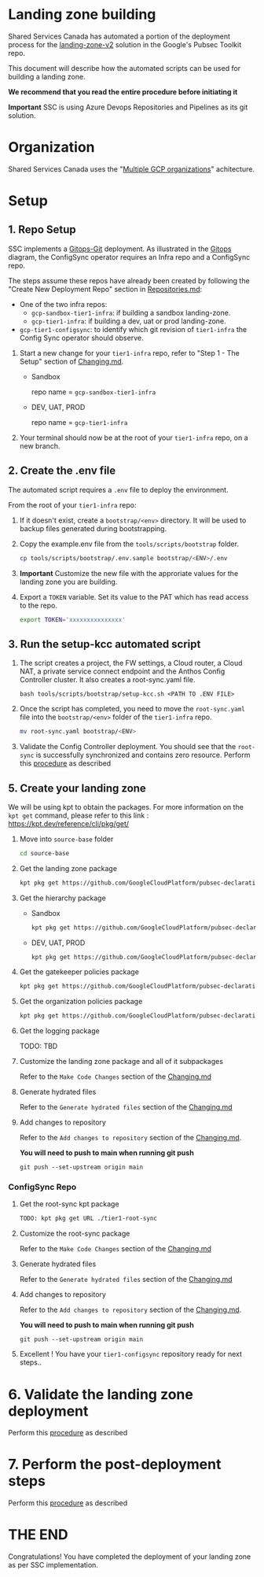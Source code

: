 # Landing zone building

Shared Services Canada has automated a portion of the deployment process for the [landing-zone-v2](https://github.com/GoogleCloudPlatform/pubsec-declarative-toolkit/blob/main/solutions/landing-zone-v2/README.md#Organization) solution in the Google's Pubsec Toolkit repo.

This document will describe how the automated scripts can be used for building a landing zone.

**We recommend that you read the entire procedure before initiating it**

**Important** SSC is using Azure Devops Repositories and Pipelines as its git solution.

# Organization
Shared Services Canada uses the "[Multiple GCP organizations](https://github.com/GoogleCloudPlatform/pubsec-declarative-toolkit/blob/main/solutions/landing-zone-v2/README.md#multiple-gcp-organizations)" achitecture.

# Setup
## 1. Repo Setup

SSC implements a [Gitops-Git](https://github.com/GoogleCloudPlatform/pubsec-declarative-toolkit/tree/main/solutions/landing-zone-v2#gitops---git) deployment.
As illustrated in the [Gitops](../Architecture/Repository%20Structure.md#Gitops) diagram, the ConfigSync operator requires an Infra repo and a ConfigSync repo. 

The steps assume these repos have already been created by following the "Create New Deployment Repo" section in [Repositories.md](./Repositories.md):
- One of the two infra repos:
    - `gcp-sandbox-tier1-infra`: if building a sandbox landing-zone.
    - `gcp-tier1-infra`: if building a dev, uat or prod landing-zone.
- `gcp-tier1-configsync`: to identify which git revision of `tier1-infra` the Config Sync operator should observe.

1. Start a new change for your `tier1-infra` repo, refer to "Step 1 - The Setup" section of [Changing.md](./Changing.md).
    - Sandbox

        repo name = `gcp-sandbox-tier1-infra`
    - DEV, UAT, PROD

        repo name = `gcp-tier1-infra`
1. Your terminal should now be at the root of your `tier1-infra` repo, on a new branch.

## 2. Create the .env file

The automated script requires a `.env` file to deploy the environment.

From the root of your `tier1-infra` repo:

1. If it doesn't exist, create a `bootstrap/<env>` directory.  It will be used to backup files generated during bootstrapping.
1. Copy the example.env file from the `tools/scripts/bootstrap` folder.
    ```bash
    cp tools/scripts/bootstrap/.env.sample bootstrap/<ENV>/.env
    ```

2. **Important** Customize the new file with the approriate values for the landing zone you are building.

3. Export a `TOKEN` variable.  Set its value to the PAT which has read access to the repo.
    ```bash
    export TOKEN='xxxxxxxxxxxxxxx'
    ```

## 3. Run the setup-kcc automated script

1. The script creates a project, the FW settings, a Cloud router, a Cloud NAT, a private service connect endpoint and the Anthos Config Controller cluster. It also creates a root-sync.yaml file.
    ```
    bash tools/scripts/bootstrap/setup-kcc.sh <PATH TO .ENV FILE>
    ```

1. Once the script has completed, you need to move the `root-sync.yaml` file into the `bootstrap/<env>` folder of the `tier1-infra` repo.
    ```bash
    mv root-sync.yaml bootstrap/<ENV>
    ```
1. Validate the Config Controller deployment.  You should see that the `root-sync` is successfully synchronized and contains zero resource.
Perform this [procedure](https://github.com/GoogleCloudPlatform/pubsec-declarative-toolkit/blob/main/solutions/landing-zone-v2/README.md#4-validate-the-landing-zone-deployment) as described

## 5. Create your landing zone

We will be using kpt to obtain the packages. For more information on the `kpt get` command, please refer to this link : https://kpt.dev/reference/cli/pkg/get/

1. Move into `source-base` folder
    ```bash
    cd source-base
    ```
1. Get the landing zone package
    ```bash
    kpt pkg get https://github.com/GoogleCloudPlatform/pubsec-declarative-toolkit.git/solutions/landing-zone-v2@main ./landing-zone
    ```
1. Get the hierarchy package
    - Sandbox
      ```bash
      kpt pkg get https://github.com/GoogleCloudPlatform/pubsec-declarative-toolkit.git/solutions/hierarchy/core-sandbox@main ./landing-zone/hierarchy
      ```

    - DEV, UAT, PROD
      ```bash
      kpt pkg get https://github.com/GoogleCloudPlatform/pubsec-declarative-toolkit.git/solutions/hierarchy/core-env@main ./landing-zone/hierarchy
      ```
1. Get the gatekeeper policies package
    ```bash
    kpt pkg get https://github.com/GoogleCloudPlatform/pubsec-declarative-toolkit.git/solutions/gatekeeper-policies@main ./landing-zone/gatekeeper-policies
    ```
1. Get the organization policies package
    ```bash
    kpt pkg get https://github.com/GoogleCloudPlatform/pubsec-declarative-toolkit.git/solutions/org-policies@main ./landing-zone/org-policies
    ```
1. Get the logging package
    
    TODO: TBD
    
1. Customize the landing zone package and all of it subpackages
    
    Refer to the `Make Code Changes` section of the [Changing.md](Changing.md#Make%20code%20changes)

1. Generate hydrated files

    Refer to the `Generate hydrated files` section of the [Changing.md](Changing.md#Generate%20hydrated%20files)

1. Add changes to repository
    
    Refer to the `Add changes to repository` section of the [Changing.md](Changing.md#Add%20changes%20to%20repository).
    
    **You will need to push to main when running git push**
    
    `git push --set-upstream origin main` 

### ConfigSync Repo

1. Get the root-sync kpt package
    ```bash
    TODO: kpt pkg get URL ./tier1-root-sync
    ```
1. Customize the root-sync package
    
    Refer to the `Make Code Changes` section of the [Changing.md](Changing.md#Make%20code%20changes)

1. Generate hydrated files

    Refer to the `Generate hydrated files` section of the [Changing.md](Changing.md#Generate%20hydrated%20files)

1. Add changes to repository
    
    Refer to the `Add changes to repository` section of the [Changing.md](Changing.md#Add%20changes%20to%20repository).
    
    **You will need to push to main when running git push**
    
    `git push --set-upstream origin main`

1. Excellent ! You have your `tier1-configsync` repository ready for next steps..


# 6. Validate the landing zone deployment
Perform this [procedure](https://github.com/GoogleCloudPlatform/pubsec-declarative-toolkit/blob/main/solutions/landing-zone-v2/README.md#4-validate-the-landing-zone-deployment) as described

# 7. Perform the post-deployment steps
Perform this [procedure](https://github.com/GoogleCloudPlatform/pubsec-declarative-toolkit/blob/main/solutions/landing-zone-v2/README.md#5-perform-the-post-deployment-steps) as described

# THE END
Congratulations! You have completed the deployment of your landing zone as per SSC implementation.
